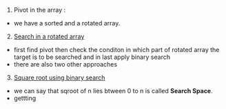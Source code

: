 1. Pivot in the array :
- we have a sorted and a rotated array.
2. [Search in a rotated array](https://www.codingninjas.com/codestudio/problem-details/search-in-rotated-sorted-array_1082554)
- first find pivot then check the conditon in which part of rotated array the target is to be searched and in last apply binary search
- there are also two other approaches
3. [Square root using binary search](https://www.codingninjas.com/codestudio/problem-details/square-root-of-an-integer_1089689)
- we can say that sqroot of n lies btween 0 to n is called **Search Space**.
- gettting 

